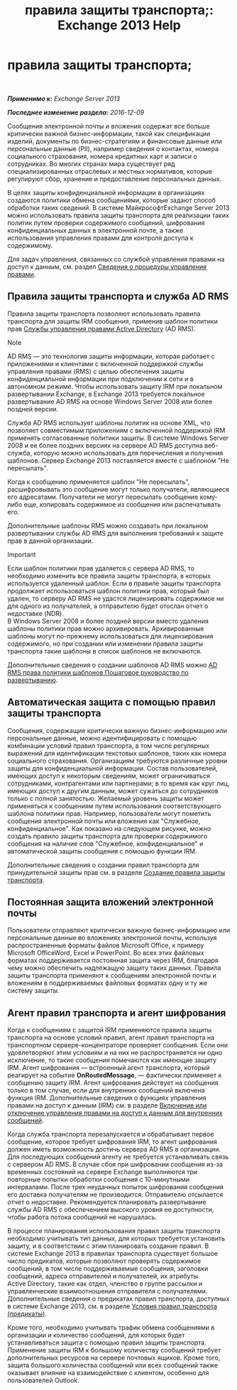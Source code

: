﻿---
title: 'правила защиты транспорта;: Exchange 2013 Help'
TOCTitle: правила защиты транспорта;
ms:assetid: 9bd6d049-165e-4e51-a79f-3b8ff409da55
ms:mtpsurl: https://technet.microsoft.com/ru-ru/library/Dd298166(v=EXCHG.150)
ms:contentKeyID: 50488745
ms.date: 05/22/2018
mtps_version: v=EXCHG.150
ms.translationtype: MT
---

# правила защиты транспорта;

 

_**Применимо к:** Exchange Server 2013_

_**Последнее изменение раздела:** 2016-12-09_

Сообщения электронной почты и вложения содержат все больше критически важной бизнес-информации, такой как спецификации изделий, документы по бизнес-стратегиям и финансовые данные или персональные данные (PII), например сведения о контактах, номера социального страхования, номера кредитных карт и записи о сотрудниках. Во многих странах мира существует ряд специализированных отраслевых и местных нормативов, которые регулируют сбор, хранение и предоставление персональных данных.

В целях защиты конфиденциальной информации в организациях создаются политики обмена сообщениями, которые задают способ обработки таких сведений. В системе МайкрософтExchange Server 2013 можно использовать правила защиты транспорта для реализации таких политик путем проверки содержимого сообщений, шифрования конфиденциальных данных в электронной почте, а также использования управления правами для контроля доступа к содержимому.

Для задач управления, связанных со службой управления правами на доступ к данным, см. раздел [Сведения о процедуры управления правами](information-rights-management-procedures-exchange-2013-help.md).

## Правила защиты транспорта и служба AD RMS

Правила защиты транспорта позволяют использовать правила транспорта для защиты IRM сообщения, применив шаблон политики прав [Службы управления правами Active Directory](https://go.microsoft.com/fwlink/p/?linkid=129823) (AD RMS).

> [!NOTE]  
> AD RMS — это технология защиты информации, которая работает с приложениями и клиентами с включенной поддержкой службы управления правами (RMS) с целью обеспечения защиты конфиденциальной информации при подключении к сети и в автономном режиме. Чтобы использовать защиту IRM при локальном развертывании Exchange, в Exchange 2013 требуется локальное развертывание AD RMS на основе Windows Server 2008 или более поздней версии.


Служба AD RMS использует шаблоны политик на основе XML, что позволяет совместимым приложениям с включенной поддержкой IRM применять согласованные политики защиты. В системе Windows Server 2008 и ее более поздних версиях на сервере AD RMS доступна веб-служба, которую можно использовать для перечисления и получения шаблонов. Сервер Exchange 2013 поставляется вместе с шаблоном "Не пересылать".

Когда к сообщению применяется шаблон "Не пересылать", расшифровывать это сообщение могут только получатели, являющиеся его адресатами. Получатели не могут пересылать сообщение кому-либо еще, копировать содержимое из сообщения или распечатывать его.

Дополнительные шаблоны RMS можно создавать при локальном развертывании службы AD RMS для выполнения требований к защите прав в данной организации.

> [!IMPORTANT]  
> Если шаблон политики прав удаляется с сервера AD RMS, то необходимо изменить все правила защиты транспорта, в которых используется удаленный шаблон. Если в правиле защиты транспорта продолжает использоваться шаблон политики прав, который был удален, то серверу AD RMS не удастся лицензировать содержимое ни для одного из получателей, а отправителю будет отослан отчет о недоставке (NDR).<br />
В Windows Server 2008 и более поздней версии вместо удаления шаблоны политики прав можно архивировать. Архивированные шаблоны могут по-прежнему использоваться для лицензирования содержимого, но при создании или изменении правила защиты транспорта такие шаблоны в список шаблонов не включаются.


Дополнительные сведения о создании шаблонов AD RMS можно [AD RMS права политики шаблонов Пошаговое руководство по развертыванию](https://go.microsoft.com/fwlink/p/?linkid=136593).

## Автоматическая защита с помощью правил защиты транспорта

Сообщения, содержащие критически важную бизнес-информацию или персональные данные, можно идентифицировать с помощью комбинации условий правил транспорта, в том числе регулярных выражений для идентификации текстовых шаблонов, таких как номера социального страхования. Организациям требуются различные уровни защиты для конфиденциальной информации. Состав пользователей, имеющих доступ к некоторым сведениям, может ограничиваться сотрудниками, контрагентами или партнерами; в то время как круг лиц, имеющих доступ к другим данным, может сужаться до сотрудников только с полной занятостью. Желаемый уровень защиты может применяться к сообщениям путем использования соответствующего шаблона политики прав. Например, пользователи могут пометить сообщения электронной почты или вложения как "Служебное, конфиденциальное". Как показано на следующем рисунке, можно создать правило защиты транспорта для проверки содержимого сообщения на наличие слов "Служебное, конфиденциальное" и автоматической защиты сообщения с помощью функции IRM.

Дополнительные сведения о создании правил транспорта для принудительной защиты прав см. в разделе [Создание правила защиты транспорта](create-a-transport-protection-rule-exchange-2013-help.md).

## Постоянная защита вложений электронной почты

Пользователи отправляют критически важную бизнес-информацию или персональные данные во вложениях электронной почты, используя распространенные форматы файлов Microsoft Office, к примеру Microsoft OfficeWord, Excel и PowerPoint. Во всех этих файловых форматах поддерживается постоянная защита через IRM, благодаря чему можно обеспечить надлежащую защиту таких данных. Правила защиты транспорта применяют к сообщениям электронной почты и вложениям в поддерживаемых файловых форматах одну и ту же систему защиты.

## Агент правил транспорта и агент шифрования

Когда к сообщениям с защитой IRM применяются правила защиты транспорта на основе условий правил, агент правил транспорта на транспортном сервере-концентраторе проверяет сообщения. Если они удовлетворяют этим условиям и на них не распространяется ни одно исключение, то такие сообщения помечаются как имеющие защиту IRM. Агент шифрования — встроенный агент транспорта, который реагирует на событие **OnRoutedMessage**, — фактически применяет к сообщению защиту IRM. Агент шифрования действует на сообщения только в том случае, если для внутренних сообщений включена функция IRM. Дополнительные сведения о функциях управления правами на доступ к данным (IRM) см. в разделе [Включение или отключение управления правами на доступ к данным для внутренних сообщений](enable-or-disable-irm-for-internal-messages-exchange-2013-help.md).

Когда служба транспорта перезапускается и обрабатывает первое сообщение, которое требует шифрования IRM, то агент шифрования должен иметь возможность достичь сервера AD RMS в организации. Для последующих сообщений агенту не требуется устанавливать связь с сервером AD RMS. В случае сбоя при шифровании сообщения из-за временных состояний на сервере Exchange выполняются три повторные попытки обработки сообщения с 10-минутными интервалами. После трех неудачных попыток шифрования сообщения его доставка получателям не производится. Отправителю отсылается отчет о недоставке. Рекомендуется планировать развертывание службы AD RMS с обеспечением высокого уровня ее доступности, чтобы работа потока сообщений не нарушалась.

В процессе планирования использования правил защиты транспорта необходимо учитывать тип данных, для которых требуется установить защиту, и в соответствии с этим планировать создание правил. В системе Exchange 2013 в правилах транспорта существует большое число предикатов, которые позволяют проверять содержимое сообщений, в том числе поддерживаемые сообщения, заголовки сообщений, адреса отправителей и получателей, их атрибуты Active Directory, такие как отдел, членство в группе рассылки и управленческие взаимоотношения отправителя с получателями. Дополнительные сведения о предикатах правил транспорта, доступных в системе Exchange 2013, см. в разделе [Условия правил транспорта (предикаты)](mail-flow-rule-conditions-and-exceptions-predicates-in-exchange-2013-exchange-2013-help.md).

Кроме того, необходимо учитывать трафик обмена сообщениями в организации и количество сообщений, для которых будет устанавливаться защита с помощью правил защиты транспорта. Применение защиты IRM к большому количеству сообщений требует дополнительных ресурсов на сервере почтовых ящиков. Кроме того, защита большого количества сообщений или всех сообщений также оказывает влияние на взаимодействие с клиентом, особенно для пользователей Outlook.

